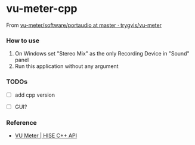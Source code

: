 vu-meter-cpp
============
From [vu-meter/software/portaudio at master · trygvis/vu-meter](https://github.com/trygvis/vu-meter/tree/master/software/portaudio)

### How to use
1. On Windows set "Stereo Mix" as the only Recording Device in "Sound" panel
2. Run this application without any argument

### TODOs
- [ ] add cpp version
- [ ] GUI?


### Reference
- [VU Meter | HISE C++ API](http://hise.audio/hise_api/classhise_1_1_vu_meter.html)
